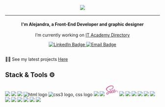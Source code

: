 
<div id="header" align="center">
  <img src="https://user-images.githubusercontent.com/18453013/208659060-f40264db-58c3-49f6-a858-4091c6319a16.gif"/>
</div>

------------------------------------------------
<div align="center">
  <h4>I'm Alejandra, a Front-End Developer and graphic designer</h4>
  <p>I’m currently working on <a href="https://github.com/IT-Academy-BCN/ita-directory">IT Academy Directory</a><p>
  </div>
 
<div id="badges"  align="center">
  <a href="https://www.linkedin.com/in/adaldin/">
    <img src="https://img.shields.io/badge/LinkedIn-blue?style=for-the-badge&logo=linkedin&logoColor=white" alt="LinkedIn Badge"/>
  </a>
  <a href="mailto:aledaldin@gmail.com">
    <img src="https://img.shields.io/badge/Email-red?style=for-the-badge&logo=email&logoColor=white" alt="Email Badge"/>
  </a>
</div>
<div align="center">
   <img src="https://komarev.com/ghpvc/?username=adaldin&style=flat-square&color=blue" alt=""/>
  </div>


👨‍💻 See my latest projects [Here](https://github.com/adaldin?tab=repositories)


## Stack & Tools ⚙️
<div>

  <img src="https://img.icons8.com/color/48/null/javascript--v1.png"/>
  <img src="https://img.icons8.com/color/48/null/typescript.png"/>

<img src="https://img.icons8.com/color/48/null/react-native.png"/>
<img src="https://img.icons8.com/external-those-icons-flat-those-icons/48/000000/external-HTML5-programming-and-development-those-icons-flat-those-icons.png" alt="html logo" width="40px"/>
  <img src="https://img.icons8.com/color/48/000000/css3.png" alt="css3 logo, css logo"/>
   <img src="https://img.icons8.com/color/48/000000/bootstrap.png"/>
  <img src="https://img.icons8.com/color/48/null/tailwindcss.png"/>
  <img src="https://raw.githubusercontent.com/devicons/devicon/master/icons/sass/sass-original.svg" width="40px"/>
  <img src="https://img.icons8.com/external-xnimrodx-lineal-gradient-xnimrodx/64/000000/external-responsive-responsive-design-xnimrodx-lineal-gradient-xnimrodx.png"/>
  <img src="https://user-images.githubusercontent.com/18453013/208672151-0cedb5a7-ded2-4753-aeee-4c395c895eb7.png" width="40px"/>
<img src="https://cdn.freebiesupply.com/logos/large/2x/jest-logo-png-transparent.png" width="40px"/>
  <img src="https://vitest.dev/logo-shadow.svg" width="40px"/>
<img src="https://camo.githubusercontent.com/dd4b2422ed3bfc9da88c43d18550375c66f9584327dff7ecc19315ce50b96f07/68747470733a2f2f7777772e766563746f726c6f676f2e7a6f6e652f6c6f676f732f66697265626173652f66697265626173652d69636f6e2e737667" width="40px"/>
<img src="https://img.icons8.com/color/48/null/mongodb.png"/>
  <img src="https://img.icons8.com/color/48/null/git.png"/>
  <img src="https://img.icons8.com/color/48/null/figma--v1.png"/>
  <img src="https://img.icons8.com/color/48/null/adobe-illustrator--v1.png"/>
  <img src="https://img.icons8.com/color/48/null/adobe-photoshop--v1.png"/>
  <img src="https://img.icons8.com/color/48/null/figma--v1.png"/>
  <img src="https://img.icons8.com/color/48/null/adobe-premiere-pro--v1.png"/>
</div>  
    
 

